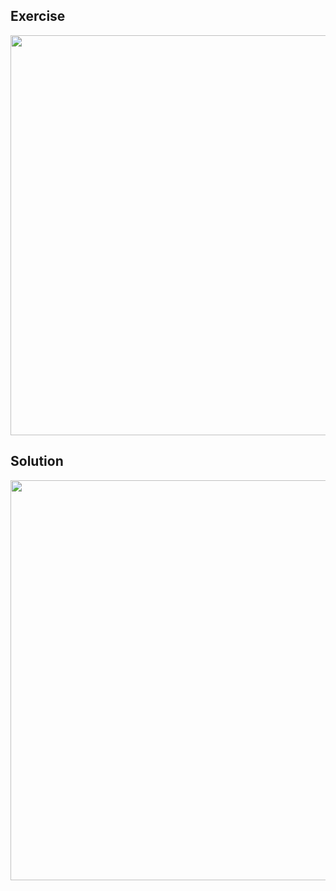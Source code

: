 ## Exercise
<img width=640 src="https://user-images.githubusercontent.com/20998959/154765573-630a4713-a324-4464-940d-c726d6f7f4ff.png">

## Solution
<img width=640 src="https://user-images.githubusercontent.com/20998959/154765178-095067a1-db6d-49e5-90d3-f7c1531548f5.png">
